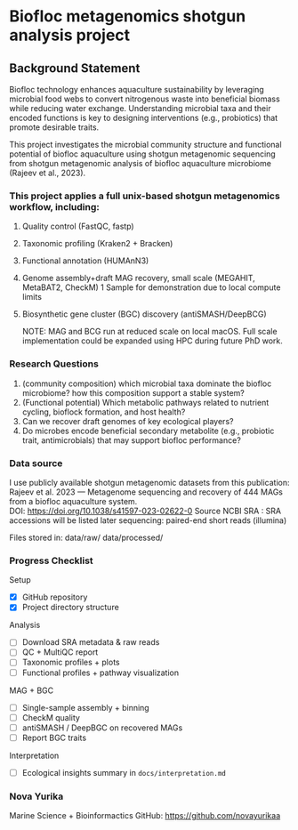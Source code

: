 # Biofloc metagenomics shotgun analysis project


## Background Statement
Biofloc technology enhances aquaculture sustainability by leveraging microbial
food webs to convert nitrogenous waste into beneficial biomass while reducing
water exchange. Understanding microbial taxa and their encoded functions is key
to designing interventions (e.g., probiotics) that promote desirable traits.

This project investigates the microbial community structure and functional potential of biofloc aquaculture using shotgun metagenomic sequencing from shotgun metagenomic analysis of biofloc aquaculture microbiome (Rajeev et al., 2023).

### This project applies a full unix-based shotgun metagenomics workflow, including: 

1. Quality control (FastQC, fastp)
2. Taxonomic profiling (Kraken2 + Bracken)
3. Functional annotation (HUMAnN3)
4. Genome assembly+draft MAG recovery, small scale (MEGAHIT, MetaBAT2, CheckM)
   1 Sample for demonstration due to local compute limits
6. Biosynthetic gene cluster (BGC) discovery (antiSMASH/DeepBCG)

   NOTE: MAG and BCG run at reduced scale on local macOS. Full scale implementation could be expanded using HPC during future PhD work. 

### Research Questions
1. (community composition)
   which microbial taxa dominate the biofloc microbiome?
   how this composition support a stable system?
2. (Functional potential)
   Which metabolic pathways related to nutrient cycling, bioflock formation, and host health?
3. Can we recover draft genomes of key ecological players?
4. Do microbes encode beneficial secondary metabolite (e.g., probiotic trait, antimicrobials) that may support biofloc performance?

### Data source
I  use publicly available shotgun metagenomic datasets from this publication:
Rajeev et al. 2023 — Metagenome sequencing and recovery of 444 MAGs from a biofloc aquaculture system.  
DOI: https://doi.org/10.1038/s41597-023-02622-0
Source NCBI SRA : SRA accessions will be listed later
sequencing: paired-end short reads (illumina)

Files stored in: data/raw/      data/processed/

### Progress Checklist
Setup
- [x] GitHub repository
- [x] Project directory structure

Analysis
- [ ] Download SRA metadata & raw reads
- [ ] QC + MultiQC report
- [ ] Taxonomic profiles + plots
- [ ] Functional profiles + pathway visualization

 MAG + BGC 
- [ ] Single-sample assembly + binning
- [ ] CheckM quality
- [ ] antiSMASH / DeepBGC on recovered MAGs
- [ ] Report BGC traits

Interpretation
- [ ] Ecological insights summary in `docs/interpretation.md`

### Nova Yurika 
Marine Science + Bioinformactics
GitHub: https://github.com/novayurikaa



